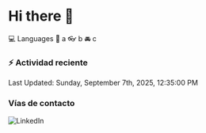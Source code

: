 # Hi there 👋

:computer: Languages
:pencil: a
:eyeglasses: b
:oncoming_automobile: c

### :zap: Actividad reciente
<!--RECENT_ACTIVITY:start-->
<!--RECENT_ACTIVITY:end-->
<!--RECENT_ACTIVITY:last_update-->
Last Updated: Sunday, September 7th, 2025, 12:35:00 PM
<!--RECENT_ACTIVITY:last_update_end-->

### Vías de contacto

![LinkedIn](https://www.linkedin.com/in/irving-hernández-226846205/)
